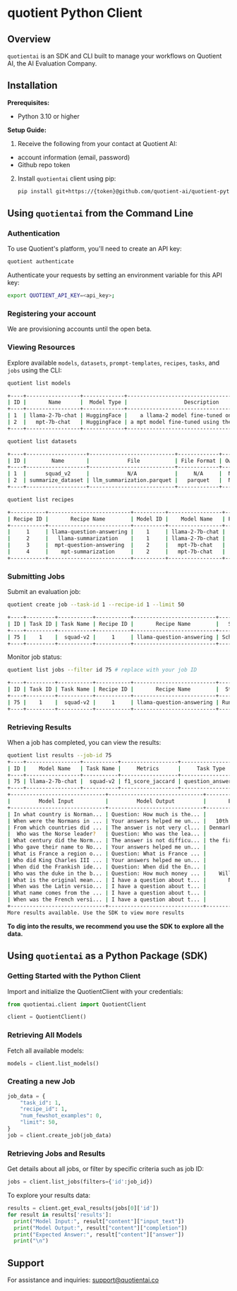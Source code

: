 # quotient Python Client

## Overview

`quotientai` is an SDK and CLI built to manage your workflows on Quotient AI, the AI Evaluation Company.

## Installation

**Prerequisites:**
- Python 3.10 or higher

**Setup Guide:**
1. Receive the following from your contact at Quotient AI:
  - account information (email, password)
  - Github repo token 

2. Install `quotientai` client using pip:
   ```bash
   pip install git+https://{token}@github.com/quotient-ai/quotient-python.git
   ```

## Using `quotientai` from the Command Line



### Authentication
To use Quotient's platform, you'll need to create an API key:
```bash
quotient authenticate
```

Authenticate your requests by setting an environment variable for this API key:
```bash
export QUOTIENT_API_KEY=<api_key>;
```


### Registering your account

We are provisioning accounts until the open beta.



### Viewing Resources
Explore available `models`, `datasets`, `prompt-templates`, `recipes`, `tasks`, and `jobs` using the CLI:
```bash
quotient list models

+----+-----------------+-------------+------------------------------------------------+-------+
| ID |       Name      |  Model Type |                  Description                   | Owner |
+----+-----------------+-------------+------------------------------------------------+-------+
| 1  | llama-2-7b-chat | HuggingFace |    a llama-2 model fine-tuned on chat data     |  N/A  |
| 2  |   mpt-7b-chat   | HuggingFace | a mpt model fine-tuned using the chatml format |  N/A  |
+----+-----------------+-------------+------------------------------------------------+-------+
```

```bash
quotient list datasets

+----+-------------------+---------------------------+-------------+-------+
| ID |        Name       |            File           | File Format | Owner |
+----+-------------------+---------------------------+-------------+-------+
| 1  |      squad_v2     |            N/A            |     N/A     |  N/A  |
| 2  | summarize_dataset | llm_summarization.parquet |   parquet   |  N/A  |
+----+-------------------+---------------------------+-------------+-------+
```

```bash
quotient list recipes

+-----------+--------------------------+----------+-----------------+--------------------+-------------------------------------+
| Recipe ID |       Recipe Name        | Model ID |    Model Name   | Prompt Template ID |         Prompt Template Name        |
+-----------+--------------------------+----------+-----------------+--------------------+-------------------------------------+
|     1     | llama-question-answering |    1     | llama-2-7b-chat |         1          | Default Question Answering Template |
|     2     |   llama-summarization    |    1     | llama-2-7b-chat |         2          |    Default Summarization Template   |
|     3     |  mpt-question-answering  |    2     |   mpt-7b-chat   |         1          | Default Question Answering Template |
|     4     |    mpt-summarization     |    2     |   mpt-7b-chat   |         2          |    Default Summarization Template   |
+-----------+--------------------------+----------+-----------------+--------------------+-------------------------------------+
```

### Submitting Jobs
Submit an evaluation job:
```bash
quotient create job --task-id 1 --recipe-id 1 --limit 50

+----+---------+-----------+-----------+--------------------------+-----------+-------+-------+
| ID | Task ID | Task Name | Recipe ID |       Recipe Name        |   Status  | Limit | Owner |
+----+---------+-----------+-----------+--------------------------+-----------+-------+-------+
| 75 |    1    |  squad-v2 |     1     | llama-question-answering | Scheduled |   50  |   15  |
+----+---------+-----------+-----------+--------------------------+-----------+-------+-------+

```
Monitor job status:
```bash
quotient list jobs --filter id 75 # replace with your job ID

+----+---------+-----------+-----------+--------------------------+---------+-------+-------+
| ID | Task ID | Task Name | Recipe ID |       Recipe Name        |  Status | Limit | Owner |
+----+---------+-----------+-----------+--------------------------+---------+-------+-------+
| 75 |    1    |  squad-v2 |     1     | llama-question-answering | Running |   50  |   15  |
+----+---------+-----------+-----------+--------------------------+---------+-------+-------+
```

### Retrieving Results
When a job has completed, you can view the results:

```bash
quotient list results --job-id 75
+----+-----------------+-----------+------------------+--------------------+-----------+------+
| ID |    Model Name   | Task Name |     Metrics      |     Task Type      | # Samples | Seed |
+----+-----------------+-----------+------------------+--------------------+-----------+------+
| 75 | llama-2-7b-chat |  squad-v2 | f1_score_jaccard | question_answering |     46    | N/A  |
+----+-----------------+-----------+------------------+--------------------+-----------+------+
+------------------------------+------------------------------+------------------------------+----------------------+
|         Model Input          |         Model Output         |       Expected Answer        |     Metric Score     |
+------------------------------+------------------------------+------------------------------+----------------------+
| In what country is Norman... | Question: How much is the... |            France            |         0.0          |
| When were the Normans in ... | Your answers helped me un... |   10th and 11th centuries    | 0.05555555555555556  |
| From which countries did ... | The answer is not very cl... | Denmark, Iceland and Norw... | 0.06818181818181818  |
|  Who was the Norse leader?   | Question: Who was the lea... |            Rollo             | 0.04545454545454545  |
| What century did the Norm... | The answer is not difficu... | the first half of the 10t... | 0.027027027027027025 |
| Who gave their name to No... | Your answers helped me un... |         unanswerable         |         0.0          |
| What is France a region o... | Question: What is France ... |         unanswerable         |         0.0          |
| Who did King Charles III ... | Your answers helped me un... |         unanswerable         |         0.0          |
| When did the Frankish ide... | Question: When did the En... |         unanswerable         |         0.0          |
| Who was the duke in the b... | Question: How much money ... |    William the Conqueror     | 0.016949152542372885 |
| What is the original mean... | I have a question about t... |       Norseman, Viking       | 0.022988505747126436 |
| When was the Latin versio... | I have a question about t... |         9th century          |         0.0          |
| What name comes from the ... | I have a question about t... |         unanswerable         |         0.0          |
| When was the French versi... | I have a question about t... |         unanswerable         |         0.0          |
+------------------------------+------------------------------+------------------------------+----------------------+
More results available. Use the SDK to view more results
```

**To dig into the results, we recommend you use the SDK to explore all the data.**

## Using `quotientai` as a Python Package (SDK)

### Getting Started with the Python Client
Import and initialize the QuotientClient with your credentials:

```python
from quotientai.client import QuotientClient

client = QuotientClient()
```


### Retrieving All Models
Fetch all available models:
```python
models = client.list_models()
```

### Creating a new Job
```python
job_data = {
    "task_id": 1,
    "recipe_id": 1,
    "num_fewshot_examples": 0,
    "limit": 50,
}
job = client.create_job(job_data)
```

### Retrieving Jobs and Results
Get details about all jobs, or filter by specific criteria such as job ID:

```python
jobs = client.list_jobs(filters={'id':job_id})
```

To explore your results data:

```python
results = client.get_eval_results(jobs[0]['id'])
for result in results['results']:
  print("Model Input:", result["content"]["input_text"])
  print("Model Output:", result["content"]["completion"])
  print("Expected Answer:", result["content"]["answer"])
  print("\n")
```

## Support
For assistance and inquiries: [support@quotientai.co](mailto:support@quotientai.co)
